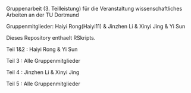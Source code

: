 Gruppenarbeit (3. Teilleistung) für die Veranstaltung wissenschaftliches Arbeiten an der TU Dortmund

Gruppenmitglieder: Haiyi Rong(Haiyi11) & Jinzhen Li & Xinyi Jing & Yi Sun

Dieses Repository enthaelt RSkripts.

Teil 1&2 : Haiyi Rong & Yi Sun

Teil 3 : Alle Gruppenmitglieder

Teil 4 : Jinzhen Li & Xinyi Jing

Teil 5 : Alle Gruppenmitglieder
